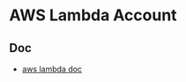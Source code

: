 # AWS Lambda Account

## Doc

- [aws lambda doc](https://docs.aws.amazon.com/lambda/latest/dg/lambda-golang.html)
